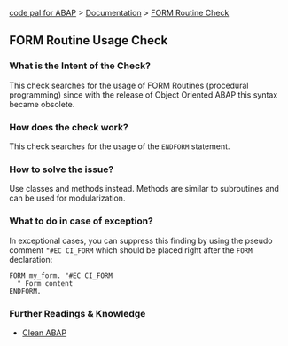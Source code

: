 [code pal for ABAP](../../README.md) > [Documentation](../check_documentation.md) > [FORM Routine Check](form-routine.md)

## FORM Routine Usage Check

### What is the Intent of the Check?

This check searches for the usage of FORM Routines (procedural programming) since with the release of Object Oriented ABAP this syntax became obsolete.

### How does the check work?

This check searches for the usage of the `ENDFORM` statement.

### How to solve the issue?

Use classes and methods instead. Methods are similar to subroutines and can be used for modularization.

### What to do in case of exception?

In exceptional cases, you can suppress this finding by using the pseudo comment `"#EC CI_FORM` which should be placed right after the `FORM` declaration:

```abap
FORM my_form. "#EC CI_FORM
  " Form content
ENDFORM.
```

### Further Readings & Knowledge

* [Clean ABAP](https://github.com/SAP/styleguides/blob/main/clean-abap/CleanABAP.md/blob/main/clean-abap/CleanABAP.md#prefer-object-orientation-to-procedural-programming)
